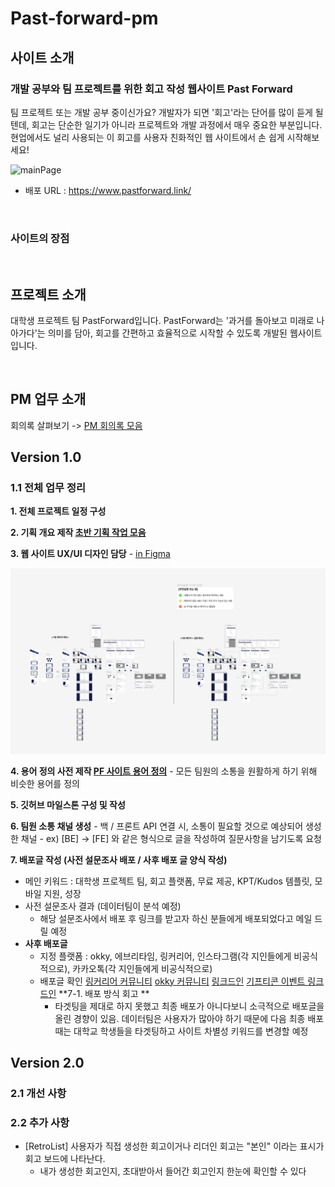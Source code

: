 # Past-forward-pm

## 사이트 소개

### 개발 공부와 팀 프로젝트를 위한 회고 작성 웹사이트 Past Forward
팀 프로젝트 또는 개발 공부 중이신가요? 개발자가 되면 '회고'라는 단어를 많이 듣게 될 텐데, 회고는 단순한 일기가 아니라 프로젝트와 개발 과정에서 매우 중요한 부분입니다. 현업에서도 널리 사용되는 이 회고를 사용자 친화적인 웹 사이트에서 손 쉽게 시작해보세요!

![mainPage](https://github.com/donga-it-club/past-forward-frontend/assets/138123134/b19cc815-677f-42e8-ab35-f7acfa4bf988)


- 배포 URL : https://www.pastforward.link/

<br>

### 사이트의 장점


<br>

## 프로젝트 소개

대학생 프로젝트 팀 PastForward입니다. PastForward는 '과거를 돌아보고 미래로 나아가다'는 의미를 담아, 회고를 간편하고 효율적으로 시작할 수 있도록 개발된 웹사이트입니다.

<br>


## PM 업무 소개
회의록 살펴보기 -> [PM 회의록 모음](https://github.com/donga-it-club/past-forward-pm/wiki/Meeting-File)

## Version 1.0
### 1.1 전체 업무 정리

**1. 전체 프로젝트 일정 구성**  

**2. 기획 개요 제작 [**초반 기획 작업 모음**](https://www.notion.so/e7ff61f1a34f4edcba21b3d08666e43d?pvs=21)** 

**3. 웹 사이트 UX/UI 디자인 담당** - [in Figma](https://www.figma.com/file/zJaBNvTvLlG0d9h5TILICj/Past-Forward-Web-Site?type=design&node-id=524%3A9733&mode=design&t=B3sGfj94IRz1BbZV-1)

![Figma 작업창](./images/Figma.png)


**4. 용어 정의 사전 제작 [PF 사이트 용어 정의](https://www.notion.so/PF-2a9d6f970ba544d980fce11501fba1d7?pvs=21)** 
    - 모든 팀원의 소통을 원활하게 하기 위해 비슷한 용어를 정의
      
**5. 깃허브 마일스톤 구성 및 작성**


**6. 팀원 소통 채널 생성**
    - 백 / 프론트 API 연결 시, 소통이 필요할 것으로 예상되어 생성한 채널
    - ex) [BE] → [FE] 와 같은 형식으로 글을 작성하여 질문사항을 남기도록 요청


**7. 배포글 작성 (사전 설문조사 배포 / 사후 배포 글 양식 작성)**
- 메인 키워드
  : 대학생 프로젝트 팀, 회고 플랫폼, 무료 제공, KPT/Kudos 템플릿, 모바일 지원, 성장
- 사전 설문조사 결과 (데이터팀이 분석 예정)
    - 해당 설문조사에서 배포 후 링크를 받고자 하신 분들에게 배포되었다고 메일 드릴 예정
- **사후 배포글**
    - 지정 플랫폼 : okky, 에브리타임, 링커리어, 인스타그램(각 지인들에게 비공식적으로), 카카오톡(각 지인들에게 비공식적으로)
    - 배포글 확인
          [링커리어 커뮤니티](https://community.linkareer.com/jayuu/2969023)
          [okky 커뮤니티](https://okky.kr/articles/1498997)
          [링크드인](https://www.linkedin.com/posts/%EB%AF%B8%EC%A0%95-%EA%B6%8C-08bb5b251_uqmqte-qpqrqe-uikrxgsxjtxu-activity-7192470955422580736-iWB-?utm_source=share&utm_medium=member_ios)
          [기프티콘 이벤트 링크드인](https://www.linkedin.com/posts/%EB%AF%B8%EC%A0%95-%EA%B6%8C-08bb5b251_uqmqte-qpqrqe-uikrxgsxjtxu-activity-7194226159188885504-G9Dd?utm_source=share&utm_medium=member_ios)
**7-1. 배포 방식 회고 **
      - 타겟팅을 제대로 하지 못했고 최종 배포가 아니다보니 소극적으로 배포글을 올린 경향이 있음. 데이터팀은 사용자가 많아야 하기 때문에 다음 최종 배포때는 대학교 학생들을 타겟팅하고 사이트 차별성 키워드를 변경할 예정


## Version 2.0
### 2.1 개선 사항
    
### 2.2 추가 사항

- [RetroList] 사용자가 직접 생성한 회고이거나 리더인 회고는 "본인" 이라는 표시가 회고 보드에 나타난다.
   - 내가 생성한 회고인지, 초대받아서 들어간 회고인지 한눈에 확인할 수 있다
